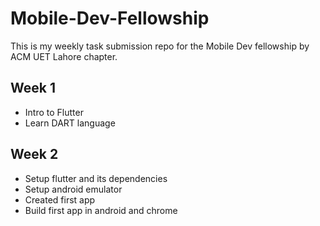 # Mobile-Dev-Fellowship
This is my weekly task submission repo for the Mobile Dev fellowship by ACM UET Lahore chapter.

## Week 1
- Intro to Flutter
- Learn DART language

## Week 2
- Setup flutter and its dependencies
- Setup android emulator
- Created first app
- Build first app in android and chrome

